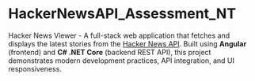 # HackerNewsAPI_Assessment_NT
Hacker News Viewer  - A full-stack web application that fetches and displays the latest stories from the [Hacker News API](https://github.com/HackerNews/API). Built using **Angular** (frontend) and **C# .NET Core** (backend REST API), this project demonstrates modern development practices, API integration, and UI responsiveness.
